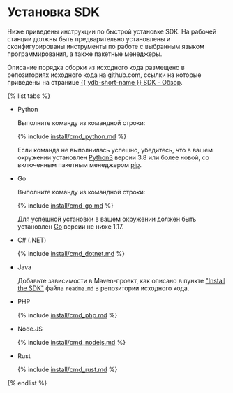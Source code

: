 # Установка SDK

Ниже приведены инструкции по быстрой установке SDK. На рабочей станции должны быть предварительно установлены и сконфигурированы инструменты по работе с выбранным языком программирования, а также пакетные менеджеры.

Описание порядка сборки из исходного кода размещено в репозиториях исходного кода на github.com, ссылки на которые приведены на странице [{{ ydb-short-name }} SDK - Обзор](../index.md).

{% list tabs %}

- Python

  Выполните команду из командной строки:

  {% include [install/cmd_python.md](install/cmd_python.md) %}

  Если команда не выполнилась успешно, убедитесь, что в вашем окружении установлен [Python3](https://www.python.org/downloads/) версии 3.8 или более новой, со включенным  пакетным менеджером [pip](https://pypi.org/project/pip/).

- Go

  Выполните команду из командной строки:

  {% include [install/cmd_go.md](install/cmd_go.md) %}

  Для успешной установки в вашем окружении должен быть установлен [Go](https://go.dev/doc/install) версии не ниже 1.17.

- С# (.NET)

  {% include [install/cmd_dotnet.md](install/cmd_dotnet.md) %}

- Java

  Добавьте зависимости в Maven-проект, как описано в пункте ["Install the SDK"](https://github.com/ydb-platform/ydb-java-sdk#install-the-sdk) файла `readme.md` в репозитории исходного кода.

- PHP

  {% include [install/cmd_php.md](install/cmd_php.md) %}

- Node.JS

  {% include [install/cmd_nodejs.md](install/cmd_nodejs.md) %}

- Rust

  {% include [install/cmd_rust.md](install/cmd_rust.md) %}

{% endlist %}
